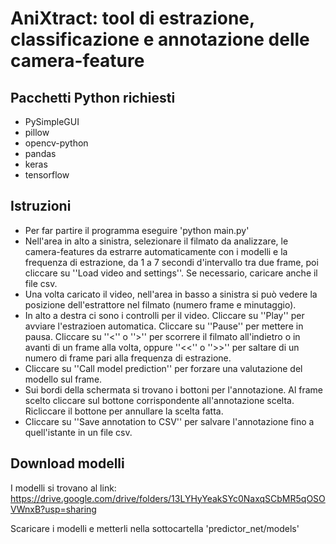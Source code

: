# AniXtract: tool di estrazione, classificazione e annotazione delle camera-feature

## Pacchetti Python richiesti
 - PySimpleGUI
 - pillow
 - opencv-python
 - pandas
 - keras
 - tensorflow

## Istruzioni
 - Per far partire il programma eseguire 'python main.py'
 - Nell'area in alto a sinistra, selezionare il filmato da analizzare, le camera-features da estrarre automaticamente con i modelli e la frequenza
di estrazione, da 1 a 7 secondi d'intervallo tra due frame, poi cliccare su ''Load video and settings''. Se necessario, caricare anche il file csv.
 - Una volta caricato il video, nell'area in basso a sinistra si può vedere la posizione dell'estrattore nel filmato (numero frame e minutaggio).
 - In alto a destra ci sono i controlli per il video. Cliccare su ''Play'' per avviare l'estrazioen automatica. Cliccare su ''Pause'' per mettere in pausa.
 Cliccare su ''<'' o ''>'' per scorrere il filmato all'indietro o in avanti di un frame alla volta, oppure ''<<'' o ''>>'' per saltare di un numero
 di frame pari alla frequenza di estrazione.
 - Cliccare su ''Call model prediction'' per forzare una valutazione del modello sul frame.
 - Sui bordi della schermata si trovano i bottoni per l'annotazione. Al frame scelto cliccare sul bottone corrispondente all'annotazione scelta. Ricliccare
 il bottone per annullare la scelta fatta.
 - Cliccare su ''Save annotation to CSV'' per salvare l'annotazione fino a quell'istante in un file csv.

## Download modelli
I modelli si trovano al link: https://drive.google.com/drive/folders/13LYHyYeakSYc0NaxqSCbMR5qOSOVWnxB?usp=sharing

Scaricare i modelli e metterli nella sottocartella 'predictor_net/models'
